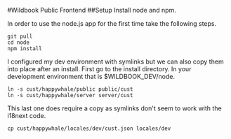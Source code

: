 #Wildbook Public Frontend
##Setup
Install node and npm.

In order to use the node.js app for the first time take the following steps.

    git pull
    cd node
    npm install
    
I configured my dev environment with symlinks but we can also copy them into place after an install. First go to the install directory. In your development environment that is $WILDBOOK_DEV/node.

    ln -s cust/happywhale/public public/cust
    ln -s cust/happywhale/server server/cust
    
This last one does require a copy as symlinks don't seem to work with the i18next code.

    cp cust/happywhale/locales/dev/cust.json locales/dev

